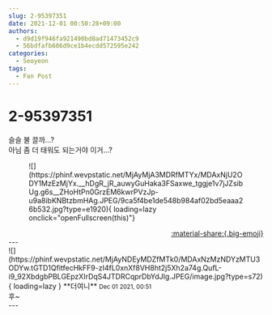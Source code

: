 ```yaml
---
slug: 2-95397351
date: 2021-12-01 00:50:28+09:00
authors:
  - d9d19f946fa921490bd8ad71473452c9
  - 56bdfafb606d9ce1b4ecdd572595e242
categories:
  - Seoyeon
tags:
  - Fan Post
---
```


# 2-95397351

<div class="post-container" markdown="1">
<div class="content-container md-sidebar__scrollwrap" markdown="1">

슬슬 불 끌까...?<br>아님 좀 더 태워도 되는거야 이거...?
<figure markdown="1">
![](https://phinf.wevpstatic.net/MjAyMjA3MDRfMTYx/MDAxNjU2ODY1MzEzMjYx.__hDgR_jR_auwyGuHaka3FSaxwe_tggje1v7jJZsibUg.g6s__ZHoHtPn0GrzEM6kwrPVzJp-u9a8ibKNBtzbmHAg.JPEG/9ca5f4be1de548b984af02bd5eaaa26b532.jpg?type=e1920){ loading=lazy onclick="openFullscreen(this)"}
</figure>


</div>
</div>

<div style="text-align: right;" markdown="1">
<a href="https://weverse.io/fromis9/fanpost/2-95397351" style="text-align: right;">:material-share:{.big-emoji}</a>
</div>
---

<div class="comments-container md-sidebar__scrollwrap" markdown="1">
<div class="comment" markdown="1">
<div class='id-container' markdown="1">
![](https://phinf.wevpstatic.net/MjAyNDEyMDZfMTk0/MDAxNzMzNDYzMTU3ODYw.tGTD1QfitfecHkFF9-zI4fL0xnXf8VH8ht2j5Xh2a74g.QufL-i9_92XbdgbPBLGEpzXIrDqS4JTDRCqprDbYdJIg.JPEG/image.jpg?type=s72){ loading=lazy }
**<span class="artist">더여니</span>** <small>Dec 01 2021, 00:51</small><br>
</div>
<div class='comment-body' markdown="1">
후~
</div>
</div>
</div>
---
